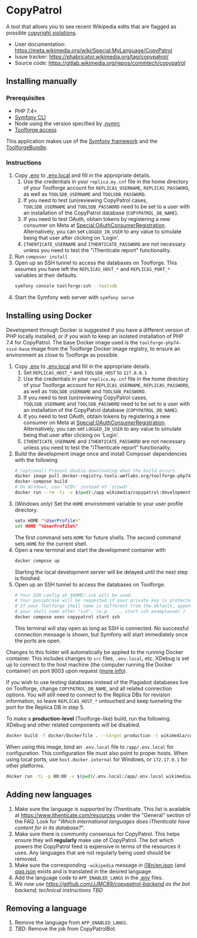 CopyPatrol
==========

A tool that allows you to see recent Wikipedia edits that are flagged as possible
[copyright violations](https://en.wikipedia.org/wiki/Wikipedia:Copyright_violations).

* User documentation: https://meta.wikimedia.org/wiki/Special:MyLanguage/CopyPatrol
* Issue tracker: https://phabricator.wikimedia.org/tag/copypatrol/
* Source code: https://gitlab.wikimedia.org/repos/commtech/copypatrol

## Installing manually

### Prerequisites

* PHP 7.4+
* [Symfony CLI](https://symfony.com/download#step-1-install-symfony-cli)
* Node using the version specified by [.nvmrc](.nvmrc)
* [Toolforge access](https://wikitech.wikimedia.org/wiki/Help:Toolforge/Quickstart)

This application makes use of the [Symfony framework](https://symfony.com/) and
the [ToolforgeBundle](https://github.com/wikimedia/ToolforgeBundle).

### Instructions

1. Copy [.env](.env) to [.env.local](.env.local) and fill in the appropriate details.
    1. Use the credentials in your `replica.my.cnf` file in the home directory of your
       Toolforge account for `REPLICAS_USERNAME`, `REPLICAS_PASSWORD`, as well as
       `TOOLSDB_USERNAME` and `TOOLSDB_PASSWORD`.
    2. If you need to test (un)reviewing CopyPatrol cases, `TOOLSDB_USERNAME` and `TOOLSDB_PASSWORD`
       need to be set to a user with an installation of the CopyPatrol database (`COPYPATROL_DB_NAME`).
    3. If you need to test OAuth, obtain tokens by registering a new consumer on Meta at
       [Special:OAuthConsumerRegistration](https://meta.wikimedia.org/wiki/Special:OAuthConsumerRegistration).
       Alternatively, you can set `LOGGED_IN_USER` to any value to simulate being that user
       after clicking on 'Login'.
    4. `ITHENTICATE_USERNAME` and `ITHENTICATE_PASSWORD` are not necessary unless you need
       to test the "iThenticate report" functionality.
2. Run `composer install`
3. Open up an SSH tunnel to access the databases on Toolforge. This assumes you have left
   the `REPLICAS_HOST_*` and `REPLICAS_PORT_*` variables at their defaults.
   ```bash
   symfony console toolforge:ssh --toolsdb
   ```
4. Start the Symfony web server with `symfony serve`

## Installing using Docker
Development through Docker is suggested if you have a different version of PHP locally
installed, or if you wish to keep an isolated installation of PHP 7.4 for CopyPatrol.
The base Docker image used is the `toolforge-php74-sssd-base` image from the Toolforge
Docker image registry, to ensure an environment as close to Toolforge as possible.

1. Copy [.env](.env) to [.env.local](.env.local) and fill in the appropriate details.
    1. Set `REPLICAS_HOST_*` and `TOOLSDB_HOST` to `127.0.0.1`
    2. Use the credentials in your `replica.my.cnf` file in the home directory of your
       Toolforge account for `REPLICAS_USERNAME`, `REPLICAS_PASSWORD`, as well as
       `TOOLSDB_USERNAME` and `TOOLSDB_PASSWORD`.
    3. If you need to test (un)reviewing CopyPatrol cases, `TOOLSDB_USERNAME` and `TOOLSDB_PASSWORD`
       need to be set to a user with an installation of the CopyPatrol database (`COPYPATROL_DB_NAME`).
    4. If you need to test OAuth, obtain tokens by registering a new consumer on Meta at
       [Special:OAuthConsumerRegistration](https://meta.wikimedia.org/wiki/Special:OAuthConsumerRegistration).
       Alternatively, you can set `LOGGED_IN_USER` to any value to simulate being that user
       after clicking on 'Login'.
    5. `ITHENTICATE_USERNAME` and `ITHENTICATE_PASSWORD` are not necessary unless you need
       to test the "iThenticate report" functionality.
2. Build the development image once and install Composer dependencies with the following
   ```bash
   # (optional) Prevent double-downloading when the build occurs.
   docker image pull docker-registry.tools.wmflabs.org/toolforge-php74-sssd-base:latest
   docker-compose build
   # On Windows, use `%CD%` instead of `$(pwd)`.
   docker run --rm -ti -v $(pwd):/app wikimedia/copypatrol:development composer install
   ```
3. (*Windows only*) Set the `HOME` environment variable to your user profile directory.
   ```cmd
   setx HOME "%UserProfile%"
   set HOME "%UserProfile%"
   ```
   The first command sets `HOME` for future shells. The second command sets `HOME` for the current shell.
4. Open a new terminal and start the development container with
   ```bash
   docker compose up
   ```
   Starting the local development server will be delayed until the next
   step is finished.
5. Open up an SSH tunnel to access the databases on Toolforge.
   ```bash
   # Your SSH config at $HOME/.ssh will be used.
   # Your passphrase will be requested if your private key is protected.
   # If your Toolforge shell name is different from the default, append
   # your shell name after "ssh". (e.g. `... start ssh exampleuser`)
   docker compose exec copypatrol start ssh
   ```
   This terminal will stay open as long as SSH is connected. No successful
   connection message is shown, but Symfony will start immediately once the
   ports are open.

Changes to this folder will automatically be applied to the running Docker container. This includes
changes to `src` files, `.env.local`, etc. XDebug is set up to connect to the host machine
(the computer running the Docker container) on port 9003 upon request ([more info](https://xdebug.org/docs/step_debug)).

If you wish to use testing databases instead of the Plagiabot databases live on Toolforge, change
`COPYPATROL_DB_NAME`, and all related connection options. You will still need to connect to
the Replica DBs for revision information, so leave `REPLICAS_HOST_*` untouched and keep
tunneling the port for the Replica DB in step 5.

To make a **production-level** (Toolforge-like) build, run the following. XDebug and
other related components will be disabled.
```bash
docker build -f docker/Dockerfile . --target production -t wikimedia/copypatrol:latest
```
When using this image, bind an `.env.local` file to `/app/.env.local` for configuration.
This configuration file must also point to proper hosts. When using local ports, use
`host.docker.internal` for Windows, or `172.17.0.1` for other platforms.
```bash
docker run -ti -p 80:80 -v $(pwd)/.env.local:/app/.env.local wikimedia/copypatrol:latest
```

## Adding new languages

1. Make sure the language is supported by iThenticate. This list is available at https://www.ithenticate.com/resources
   under the "General" section of the FAQ. Look for "_Which international languages does iThenticate have content for in its database?_".
2. Make sure there is community consensus for CopyPatrol. This helps ensure they will **regularly** make use of CopyPatrol.
   The bot which powers the CopyPatrol feed is expensive in terms of the resources it uses.
   Any languages that are not regularly being used should be removed.
3. Make sure the corresponding `-wikipedia` message in [i18n/en.json](i18n/en.json) (and [qqq.json](i18n/qqq.json)
   exists and is translated in the desired language.
4. Add the language code to `APP_ENABLED_LANGS` in the [.env](.env) files.
5. _We now use https://github.com/JJMC89/copypatrol-backend as the bot backend; technical instructions TBD_

## Removing a language

1. Remove the language from `APP_ENABLED_LANGS`.
2. _TBD_: Remove the job from CopyPatrolBot.
